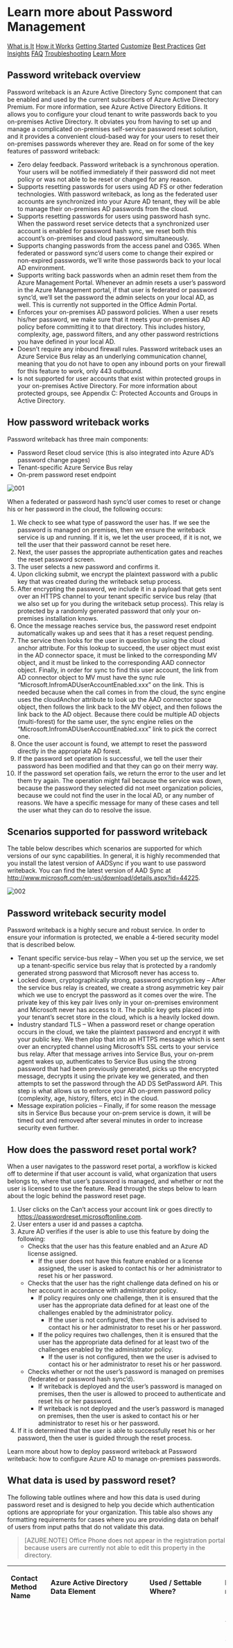 <properties 
	pageTitle="Azure Active Directory Password Management - Learn More" 
	description="This article includes advanced topics pretaining to password management in Azure AD." 
	services="active-directory" 
	documentationCenter="" 
	authors="asteen" 
	manager="kbrint" 
	editor="billmath"/>

<tags 
	ms.service="active-directory" 
	ms.workload="identity" 
	ms.tgt_pltfrm="na" 
	ms.devlang="na" 
	ms.topic="article" 
	ms.date="05/27/2015" 
	ms.author="asteen"/>

# Learn more about Password Management

<div class="dev-center-tutorial-selector sublanding">
<a href="../active-directory-passwords/" title="What is it">What is It</a>
<a href="../active-directory-passwords-how-it-works/" title="How it works">How it Works</a>
<a href="../active-directory-passwords-getting-started/" title="Getting started">Getting Started</a>
<a href="../active-directory-passwords-customize/" title="Customize">Customize</a>
<a href="../active-directory-passwords-best-practices/" title="Best practices">Best Practices</a>
<a href="../active-directory-passwords-get-insights/" title="Get insights">Get Insights</a>
<a href="../active-directory-passwords-faq/" title="FAQ">FAQ</a>
<a href="../active-directory-passwords-troubleshoot/" title="Troubleshooting">Troubleshooting</a>
<a href="../active-directory-passwords-learn-more/" title="Learn more" class="current">Learn More</a>
</div>

## Password writeback overview
Password writeback is an Azure Active Directory Sync component that can be enabled and used by the current subscribers of Azure Active Directory Premium. For more information, see Azure Active Directory Editions. It allows you to configure your cloud tenant to write passwords back to you on-premises Active Directory.  It obviates you from having to set up and manage a complicated on-premises self-service password reset solution, and it provides a convenient cloud-based way for your users to reset their on-premises passwords wherever they are.  Read on for some of the key features of password writeback:

- Zero delay feedback.  Password writeback is a synchronous operation.  Your users will be notified immediately if their password did not meet policy or was not able to be reset or changed for any reason.
- Supports resetting passwords for users using AD FS or other federation technologies.  With password writeback, as long as the federated user accounts are synchronized into your Azure AD tenant, they will be able to manage their on-premises AD passwords from the cloud.
- Supports resetting passwords for users using password hash sync. When the password reset service detects that a synchronized user account is enabled for password hash sync, we reset both this account’s on-premises and cloud password simultaneously.
- Supports changing passwords from the access panel and O365.  When federated or password sync’d users come to change their expired or non-expired passwords, we’ll write those passwords back to your local AD environment.
- Supports writing back passwords when an admin reset them from the Azure Management Portal.  Whenever an admin resets a user’s password in the Azure Management portal, if that user is federated or password sync’d, we’ll set the password the admin selects on your local AD, as well.  This is currently not supported in the Office Admin Portal.
- Enforces your on-premises AD password policies.  When a user resets his/her password, we make sure that it meets your on-premises AD policy before committing it to that directory.  This includes history, complexity, age, password filters, and any other password restrictions you have defined in your local AD.
- Doesn’t require any inbound firewall rules.  Password writeback uses an Azure Service Bus relay as an underlying communication channel, meaning that you do not have to open any inbound ports on your firewall for this feature to work, only 443 outbound.
- Is not supported for user accounts that exist within protected groups in your on-premises Active Directory. For more information about protected groups, see Appendix C: Protected Accounts and Groups in Active Directory.

## How password writeback works
Password writeback has three main components:

- Password Reset cloud service (this is also integrated into Azure AD’s password change pages)
- Tenant-specific Azure Service Bus relay
- On-prem password reset endpoint
 
 ![001]
 
When a federated or password hash sync’d user comes to reset or change his or her password in the cloud, the following occurs:

1.	We check to see what type of password the user has.  If we see the password is managed on premises, then we ensure the writeback service is up and running.  If it is, we let the user proceed, if it is not, we tell the user that their password cannot be reset here.
2.	Next, the user passes the appropriate authentication gates and reaches the reset password screen.
3.	The user selects a new password and confirms it.
4.	Upon clicking submit, we encrypt the plaintext password with a public key that was created during the writeback setup process.
5.	After encrypting the password, we include it in a payload that gets sent over an HTTPS channel to your tenant specific service bus relay (that we also set up for you during the writeback setup process).  This relay is protected by a randomly generated password that only your on-premises installation knows.
6.	Once the message reaches service bus, the password reset endpoint automatically wakes up and sees that it has a reset request pending.
7.	The service then looks for the user in question by using the cloud anchor attribute.  For this lookup to succeed, the user object must exist in the AD connector space, it must be linked to the corresponding MV object, and it must be linked to the corresponding AAD connector object. Finally, in order for sync to find this user account, the link from AD connector object to MV must have the sync rule “Microsoft.InfromADUserAccountEnabled.xxx” on the link.  This is needed because when the call comes in from the cloud, the sync engine uses the cloudAnchor attribute to look up the AAD connector space object, then follows the link back to the MV object, and then follows the link back to the AD object. Because there could be multiple AD objects (multi-forest) for the same user, the sync engine relies on the “Microsoft.InfromADUserAccountEnabled.xxx” link to pick the correct one.
8.	Once the user account is found, we attempt to reset the password directly in the appropriate AD forest.
9.	If the password set operation is successful, we tell the user their password has been modified and that they can go on their merry way.
10.	If the password set operation fails, we return the error to the user and let them try again.  The operation might fail because the service was down, because the password they selected did not meet organization policies, because we could not find the user in the local AD, or any number of reasons.  We have a specific message for many of these cases and tell the user what they can do to resolve the issue.

## Scenarios supported for password writeback
The table below describes which scenarios are supported for which versions of our sync capabilities.  In general, it is highly recommended that you install the latest version of AADSync if you want to use password writeback.  You can find the latest version of AAD Sync at http://www.microsoft.com/en-us/download/details.aspx?id=44225.

![002]

## Password writeback security model
Password writeback is a highly secure and robust service.  In order to ensure your information is protected, we enable a 4-tiered security model that is described below.

- Tenant specific service-bus relay – When you set up the service, we set up a tenant-specific service bus relay that is protected by a randomly generated strong password that Microsoft never has access to.
- Locked down, cryptographically strong, password encryption key – After the service bus relay is created, we create a strong asymmetric key pair which we use to encrypt the password as it comes over the wire.  The private key of this key pair lives only in your on-premises environment and Microsoft never has access to it.  The public key gets placed into your tenant’s secret store in the cloud, which is a heavily locked down.
- Industry standard TLS – When a password reset or change operation occurs in the cloud, we take the plaintext password and encrypt it with your public key.  We then plop that into an HTTPS message which is sent over an encrypted channel using Microsoft’s SSL certs to your service bus relay.  After that message arrives into Service Bus, your on-prem agent wakes up, authenticates to Service Bus using the strong password that had been previously generated, picks up the encrypted message, decrypts it using the private key we generated, and then attempts to set the password through the AD DS SetPassword API.  This step is what allows us to enforce your AD on-prem password policy (complexity, age, history, filters, etc) in the cloud.
- Message expiration policies – Finally, if for some reason the message sits in Service Bus because your on-prem service is down, it will be timed out and removed after several minutes in order to increase security even further.

## How does the password reset portal work?
When a user navigates to the password reset portal, a workflow is kicked off to determine if that user account is valid, what organization that users belongs to, where that user’s password is managed, and whether or not the user is licensed to use the feature.  Read through the steps below to learn about the logic behind the password reset page.

1.	User clicks on the Can’t access your account link or goes directly to https://passwordreset.microsoftonline.com.
2.	User enters a user id and passes a captcha.
3.	Azure AD verifies if the user is able to use this feature by doing the following:
    - Checks that the user has this feature enabled and an Azure AD license assigned.
        - If the user does not have this feature enabled or a license assigned, the user is asked to contact his or her administrator to reset his or her password.
    - Checks that the user has the right challenge data defined on his or her account in accordance with administrator policy.
        - If policy requires only one challenge, then it is ensured that the user has the appropriate data defined for at least one of the challenges enabled by the administrator policy.
          - If the user is not configured, then the user is advised to contact his or her administrator to reset his or her password.
        - If the policy requires two challenges, then it is ensured that the user has the appropriate data defined for at least two of the challenges enabled by the administrator policy.
          - If the user is not configured, then we the user is advised to contact his or her administrator to reset his or her password.
    - Checks whether or not the user’s password is managed on premises (federated or password hash sync’d).
       - If writeback is deployed and the user’s password is managed on premises, then the user is allowed to proceed to authenticate and reset his or her password.
       - If writeback is not deployed and the user’s password is managed on premises, then the user is asked to contact his or her administrator to reset his or her password.
4.	If it is determined that the user is able to successfully reset his or her password, then the user is guided through the reset process.

Learn more about how to deploy password writeback at Password writeback: how to configure Azure AD to manage on-premises passwords.

## What data is used by password reset?
The following table outlines where and how this data is used during password reset and is designed to help you decide which authentication options are appropriate for your organization. This table also shows any formatting requirements for cases where you are providing data on behalf of users from input paths that do not validate this data.

> [AZURE.NOTE] Office Phone does not appear in the registration portal because users are currently not able to edit this property in the directory.

<table>
          <tbody><tr>
            <td>
              <p>
                <strong>Contact Method Name</strong>
              </p>
            </td>
            <td>
              <p>
                <strong>Azure Active Directory Data Element</strong>
              </p>
            </td>
            <td>
              <p>
                <strong>Used / Settable Where?</strong>
              </p>
            </td>
            <td>
              <p>
                <strong>Format requirements</strong>
              </p>
            </td>
          </tr>
          <tr>
            <td>
              <p>Office Phone</p>
            </td>
            <td>
              <p>PhoneNumber</p>
              <p>e.g. Set-MsolUser -UserPrincipalName JWarner@contoso.com -PhoneNumber "+1 1234567890x1234"</p>
            </td>
            <td>
              <p>Used in:</p>
              <p>Password Reset Portal</p>
              <p>Settable from:</p>
              <p>PhoneNumber is settable from PowerShell, DirSync, Azure Management Portal, and the Office Admin Portal</p>
            </td>
            <td>
              <p>+ccc xxxyyyzzzz (e.g. +1 1234567890)</p>
              <ul>
                <li class="unordered">
										Must provide a country code<br><br></li>
              </ul>
              <ul>
                <li class="unordered">
										Must provide an area code (where applicable)<br><br></li>
              </ul>
              <ul>
                <li class="unordered">
										Must have provide a + in front of the country code<br><br></li>
              </ul>
              <ul>
                <li class="unordered">
										Must have a space between country code and the rest of the number<br><br></li>
              </ul>
              <ul>
                <li class="unordered">
										Extensions are not supported, if you have any extensions specified, we will strip it from the number before dispatching the phone call.<br><br></li>
              </ul>
            </td>
          </tr>
          <tr>
            <td>
              <p>Mobile Phone</p>
            </td>
            <td>
              <p>AuthenticationPhone</p>
              <p>OR</p>
              <p>MobilePhone</p>
              <p>(Authentication Phone is used if there is data present, otherwise this falls back to the mobile phone field).</p>
              <p>e.g. Set-MsolUser -UserPrincipalName JWarner@contoso.com -MobilePhone "+1 1234567890x1234"</p>
            </td>
            <td>
              <p>Used in:</p>
              <p>Password Reset Portal</p>
              <p>Registration Portal</p>
              <p>Settable from: </p>
              <p>AuthenticationPhone is settable from the password reset registration portal or MFA registration portal.</p>
              <p>MobilePhone is settable from PowerShell, DirSync, Azure Management Portal, and the Office Admin Portal</p>
            </td>
            <td>
              <p>+ccc xxxyyyzzzz (e.g. +1 1234567890)</p>
              <ul>
                <li class="unordered">
										Must provide a country code.<br><br></li>
              </ul>
              <ul>
                <li class="unordered">
										Must provide an area code (where applicable).<br><br></li>
              </ul>
              <ul>
                <li class="unordered">
										Must have provide a + in front of the country code.<br><br></li>
              </ul>
              <ul>
                <li class="unordered">
										Must have a space between country code and the rest of the number.<br><br></li>
              </ul>
              <ul>
                <li class="unordered">
										Extensions are not supported, if you have any extensions specified, we ignore it when dispatching the phone call.<br><br></li>
              </ul>
            </td>
          </tr>
          <tr>
            <td>
              <p>Alternate Email</p>
            </td>
            <td>
              <p>AuthenticationEmail</p>
              <p>OR</p>
              <p>AlternateEmailAddresses[0] </p>
              <p>(Authentication Email is used if there is data present, otherwise this falls back to the Alternate Email field).</p>
              <p>Note: the alternate email field is specified as an array of strings in the directory.  We use the first entry in this array.</p>
              <p>e.g. Set-MsolUser -UserPrincipalName JWarner@contoso.com -AlternateEmailAddresses "email@live.com"</p>
            </td>
            <td>
              <p>Used in:</p>
              <p>Password Reset Portal</p>
              <p>Registration Portal</p>
              <p>Settable from: </p>
              <p>AuthenticationEmail is settable from the password reset registration portal or MFA registration portal.</p>
              <p>AlternateEmail is settable from PowerShell, the Azure Management Portal, and the Office Admin Portal</p>
            </td>
            <td>
              <p>
                <a href="mailto:user@domain.com">user@domain.com</a> or 甲斐@黒川.日本</p>
              <ul>
                <li class="unordered">
										Emails should follow standard formatting as per .<br><br></li>
              </ul>
              <ul>
                <li class="unordered">
										Unicode emails are supported.<br><br></li>
              </ul>
            </td>
          </tr>
          <tr>
            <td>
              <p>Security Questions and Answers</p>
            </td>
            <td>
              <p>Not available to modify directly in the directory.</p>
            </td>
            <td>
              <p>Used in:</p>
              <p>Password Reset Portal</p>
              <p>Registration Portal </p>
              <p>Settable from: </p>
              <p>The only way to set security questions is through the Azure Management Portal.</p>
              <p>The only way to set answers to security questions for a given user is through the Registration Portal.</p>
            </td>
            <td>
              <p>Security questions have a max of 200 characters and a min of 3 characters</p>
              <p>Answers have a max of 40 characters and a min of 3 characters</p>
            </td>
          </tr>
        </tbody></table>

**Additional Resources**


* [What is Password Management](active-directory-passwords.md)
* [How Password Management works](active-directory-passwords-how-it-works.md)
* [Getting started with Password Mangement](active-directory-passwords-getting-started.md)
* [Customize Password Management](active-directory-passwords-customize.md)
* [Password Management Best Practices](active-directory-passwords-best-practices.md)
* [How to get Operational Insights with Password Management Reports](active-directory-passwords-get-insights.md)
* [Password Management FAQ](active-directory-passwords-faq.md)
* [Troubleshoot Password Management](active-directory-passwords-troubleshoot.md)
* [Password Management on MSDN](https://msdn.microsoft.com/library/azure/dn510386.aspx)



[001]: ./media/active-directory-passwords-learn-more/001.jpg "Image_001.jpg"
[002]: ./media/active-directory-passwords-learn-more/002.jpg "Image_002.jpg"
